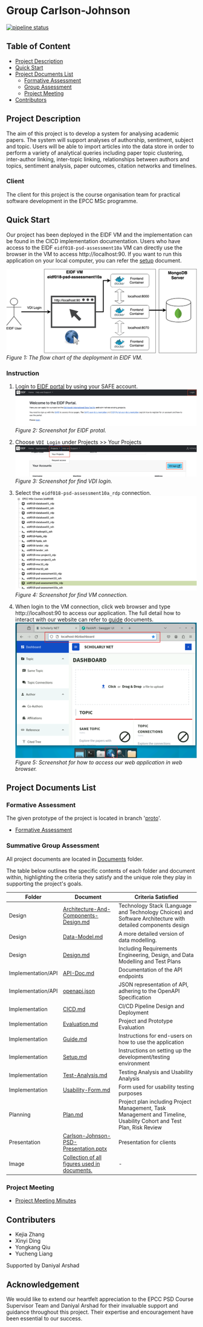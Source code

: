 # Group Carlson-Johnson
[![pipeline status](https://git.ecdf.ed.ac.uk/psd2324/Carlson-Johnson/badges/main/pipeline.svg)](https://git.ecdf.ed.ac.uk/psd2324/Carlson-Johnson/-/commits/main)

## Table of Content

- [Project Description](#project-description)
- [Quick Start](#quick-start)
- [Project Documents List](#project-documents-list)
  - [Formative Assessment](#formative-assessment)
  - [Group Assessment](#summative-group-assessment)
  - [Project Meeting](#project-meeting)
- [Contributors](#contributers)

## Project Description

The aim of this project is to develop a system for analysing academic papers. The system will support analyses of authorship, sentiment, subject and topic. Users will be able to import articles into the data store in order to perform a variety of analytical queries including paper topic clustering, inter-author linking, inter-topic linking, relationships between authors and topics, sentiment analysis, paper outcomes, citation networks and timelines.

### Client
The client for this project is the course organisation team for practical software development in the EPCC MSc programme.

## Quick Start
Our project has been deployed in the EIDF VM and the implementation can be found in the CICD implementation documentation. Users who have access to the EIDF `eidf018-psd-assessment10a` VM can directly use the browser in the VM to access http://localhost:90. If you want to run this application on your local computer, you can refer the [setup](/Documents/Implementation/Setup.md) document.

![VM Deployment](./Documents/Image/CD.png)
*Figure 1: The flow chart of the deployment in EIDF VM.*

### Instruction
1. Login to [EIDF portal](https://portal.eidf.ac.uk) by using your SAFE account.
![Step1](./Documents/Image/QUICK1.png)
*Figure 2: Screenshot for EIDF protal.*

2. Choose `VDI Login` under Projects >> Your Projects
![Step2](./Documents/Image/QUICK2.png)
*Figure 3: Screenshot for find VDI login.*

3. Select the `eidf018-psd-assessment10a_rdp` connection.
![Step3](./Documents/Image/QUICK3.png)
*Figure 4: Screenshot for find VM connection.*

4. When login to the VM connection, click web browser and type http://localhost:90 to access our application. The full detail how to interact with our website can refer to [guide](Documents/Implementation/Guide.md) documents.
![Step4](./Documents/Image/QUICK4.png)
*Figure 5: Screenshot for how to access our web application in web browser.*

## Project Documents List

### Formative Assessment

The given prototype of the project is located in branch '[proto](https://git.ecdf.ed.ac.uk/psd2324/Carlson-Johnson/-/tree/proto)'.

- [Formative Assessment](https://git.ecdf.ed.ac.uk/psd2324/Carlson-Johnson/-/blob/proto/README.md)

### Summative Group Assessment

All project documents are located in [Documents](./Documents) folder.

The table below outlines the specific contents of each folder and document within, highlighting the criteria they satisfy and the unique role they play in supporting the project's goals.

| Folder              | Document                                                                                                | Criteria Satisfied             |
|---------------------|---------------------------------------------------------------------------------------------------------|--------------------------------|
| Design              | [Architecture-And-Components-Design.md](./Documents/Design/Architecture-And-Components-Design.md)       |Technology Stack (Language and Technology Choices) and Software Architecture with detailed components design|
| Design              | [Data-Model.md](./Documents/Design/Data-Model.md)                                                       | A more detailed version of data modelling. |
| Design              | [Design.md](./Documents/Design/Design.md)                                                               | Including Requirements Engineering, Design, and Data Modelling and Test Plans |
| Implementation/API  | [API-Doc.md](./Documents/Implementation/API/API-Doc.md)                                                 | Documentation of the API endpoints |
| Implementation/API  | [openapi.json](./Documents/Implementation/API/openapi.json)                                             |  JSON representation of API, adhering to the OpenAPI Specification |
| Implementation      | [CICD.md](./Documents/Implementation/CICD.md)                                                           | CI/CD Pipeline Design and Deployment |
| Implementation      | [Evaluation.md](./Documents/Implementation/Evaluation.md)                                               | Project and Prototype Evaluation |
| Implementation      | [Guide.md](./Documents/Implementation/Guide.md)                                                         | Instructions for end-users on how to use the application |
| Implementation      | [Setup.md](./Documents/Implementation/Setup.md)                                                         | Instructions on setting up the development/testing environment |
| Implementation      | [Test-Analysis.md](./Documents/Implementation/Test-Analysis.md)                                         | Testing Analysis and Usability Analysis |
| Implementation      | [Usability-Form.md](./Documents/Implementation/Usability-Form.md)                                       | Form used for usability testing purposes |
| Planning            | [Plan.md](./Documents/Planning/Plan.md)                                                                 | Project plan including Project Management, Task Management and Timeline, Usability Cohort and Test Plan, Risk Review |
| Presentation        | [Carlson-Johnson-PSD-Presentation.pptx](./Documents/Presentation/Carlson-Johnson-PSD-Presentation.pptx) | Presentation for clients |
|Image| [Collection of all figures used in documents.](./Documents/Image)                                       |-|

### Project Meeting

- [Project Meeting Minutes](https://git.ecdf.ed.ac.uk/psd2324/Carlson-Johnson/-/wikis/Meeting-Minutes)


## Contributers

- Kejia Zhang
- Xinyi Ding
- Yongkang Qiu
- Yucheng Liang

Supported by Daniyal Arshad

## Acknowledgement
We would like to extend our heartfelt appreciation to the EPCC PSD Course Supervisor Team and Daniyal Arshad for their invaluable support and guidance throughout this project. Their expertise and encouragement have been essential to our success.
